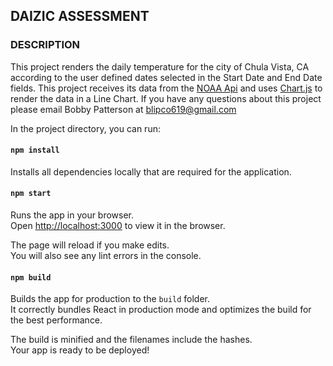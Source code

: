 ## DAIZIC ASSESSMENT

### DESCRIPTION
This project renders the daily temperature for the city of Chula Vista, CA 
according to the user defined dates selected in the Start Date and End Date fields.
This project receives its data from the [NOAA Api](https://www.ncdc.noaa.gov/cdo-web/webservices/v2#gettingStarted) and uses [Chart.js](https://www.chartjs.org)
to render the data in a Line Chart.  If you have any questions about this project please email Bobby Patterson at [blipco619@gmail.com](mailto:blipco619@gmail.com)

In the project directory, you can run:

#### `npm install`
Installs all dependencies locally that are required for the application.

#### `npm start`

Runs the app in your browser.<br />
Open [http://localhost:3000](http://localhost:3000) to view it in the browser.

The page will reload if you make edits.<br />
You will also see any lint errors in the console.

#### `npm build`

Builds the app for production to the `build` folder.<br />
It correctly bundles React in production mode and optimizes the build for the best performance.

The build is minified and the filenames include the hashes.<br />
Your app is ready to be deployed!

